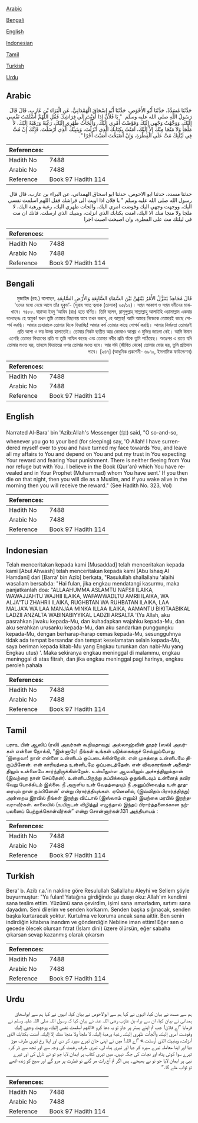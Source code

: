 [Arabic](#arabic)

[Bengali](#bengali)

[English](#english)

[Indonesian](#indonesian)

[Tamil](#tamil)

[Turkish](#turkish)

[Urdu](#urdu)

## Arabic


<div dir="rtl" lang="ar" style={{fontSize:'larger',backgroundColor:'#f8f9fa',padding:20}}>
حَدَّثَنَا مُسَدَّدٌ، حَدَّثَنَا أَبُو الأَحْوَصِ، حَدَّثَنَا أَبُو إِسْحَاقَ الْهَمْدَانِيُّ، عَنِ الْبَرَاءِ بْنِ عَازِبٍ، قَالَ قَالَ رَسُولُ اللَّهِ صلى الله عليه وسلم ‏ "‏ يَا فُلاَنُ إِذَا أَوَيْتَ إِلَى فِرَاشِكَ فَقُلِ اللَّهُمَّ أَسْلَمْتُ نَفْسِي إِلَيْكَ، وَوَجَّهْتُ وَجْهِي إِلَيْكَ وَفَوَّضْتُ أَمْرِي إِلَيْكَ، وَأَلْجَأْتُ ظَهْرِي إِلَيْكَ، رَغْبَةً وَرَهْبَةً إِلَيْكَ، لاَ مَلْجَأَ وَلاَ مَنْجَا مِنْكَ إِلاَّ إِلَيْكَ، آمَنْتُ بِكِتَابِكَ الَّذِي أَنْزَلْتَ، وَبِنَبِيِّكَ الَّذِي أَرْسَلْتَ‏.‏ فَإِنَّكَ إِنْ مُتَّ فِي لَيْلَتِكَ مُتَّ عَلَى الْفِطْرَةِ، وَإِنْ أَصْبَحْتَ أَصَبْتَ أَجْرًا ‏"‏‏.‏
</div>
<div style={{backgroundColor:'#f8f9fa',padding:20, marginBottom: 10}}><table> <thead> <tr> <th>References:</th> <th></th> </tr> </thead> <tbody><tr><td>Hadith No</td><td>7488</td></tr><tr><td>Arabic No</td><td>7488</td></tr><tr><td>Reference</td><td>Book 97 Hadith 114</td></tr></tbody></table></div>


<div dir="rtl" lang="ar" style={{fontSize:'larger',backgroundColor:'#f8f9fa',padding:20}}>
حدثنا مسدد، حدثنا ابو الاحوص، حدثنا ابو اسحاق الهمداني، عن البراء بن عازب، قال قال رسول الله صلى الله عليه وسلم " يا فلان اذا اويت الى فراشك فقل اللهم اسلمت نفسي اليك، ووجهت وجهي اليك وفوضت امري اليك، والجات ظهري اليك، رغبة ورهبة اليك، لا ملجا ولا منجا منك الا اليك، امنت بكتابك الذي انزلت، وبنبيك الذي ارسلت. فانك ان مت في ليلتك مت على الفطرة، وان اصبحت اصبت اجرا
</div>
<div style={{backgroundColor:'#f8f9fa',padding:20, marginBottom: 10}}><table> <thead> <tr> <th>References:</th> <th></th> </tr> </thead> <tbody><tr><td>Hadith No</td><td>7488</td></tr><tr><td>Arabic No</td><td>7488</td></tr><tr><td>Reference</td><td>Book 97 Hadith 114</td></tr></tbody></table></div>

## Bengali


<div dir="rtl" lang="bn" style={{fontSize:'larger',backgroundColor:'#f8f9fa',padding:20}}>
قَالَ مُجَاهِدٌ يَتَنَزَّلُ الأَمْرُ بَيْنَهُنَّ بَيْنَ السَّمَاءِ السَّابِعَةِ وَالأَرْضِ السَّابِعَةِ মুজাহিদ (রহ.) বলেছেন, ‘ওদের মধ্যে নেমে আসে তাঁর হুকুম’- (সূরাহ আত্ ত্বলাক (তালাক) ৬৫/১২)। সপ্তম আকাশ ও সপ্তম যমীনের মাঝখানে। ৭৪৮৮. বারাআ ইবনু ‘আযিব (রাঃ) হতে বর্ণিত। তিনি বলেন, রাসূলুল্লাহ্ সাল্লাল্লাহু আলাইহি ওয়াসাল্লাম একবার বলেছেনঃ হে অমুক! যখন তুমি তোমার বিছানায় যাবে তখন বলবে, হে আল্লাহ্! আমি আমার নিজেকে তোমারই কাছে সোপর্দ করছি। আমার চেহারাকে তোমার দিকে ফিরাচ্ছি! আমার কর্ম তোমার কাছে সোপর্দ করছি। আমার নির্ভরতা তোমারই প্রতি আশা ও ভয় উভয় হালাতেই। তোমার নিকট ব্যতীত আর কোথাও আশ্রয় ও মুক্তির জায়গা নেই। আমি ঈমান এনেছি তোমার কিতাবের প্রতি যা তুমি নাযিল করেছ এবং তোমার নবীর প্রতি যাঁকে তুমি পাঠিয়েছ। অতঃপর এ রাতে যদি তোমার মওত হয়, তাহলে ফিত্রাতের ওপর তোমার মওত হবে। আর যদি (জীবিত থেকে) তোমার ভোর হয়, তুমি প্রতিদান পাবে। [২৪৭] (আধুনিক প্রকাশনী- ৬৯৭০, ইসলামিক ফাউন্ডেশন)
</div>
<div style={{backgroundColor:'#f8f9fa',padding:20, marginBottom: 10}}><table> <thead> <tr> <th>References:</th> <th></th> </tr> </thead> <tbody><tr><td>Hadith No</td><td>7488</td></tr><tr><td>Arabic No</td><td>7488</td></tr><tr><td>Reference</td><td>Book 97 Hadith 114</td></tr></tbody></table></div>

## English


<div dir="ltr" lang="en" style={{fontSize:'larger',backgroundColor:'#f8f9fa',padding:20}}>
Narrated Al-Bara' bin 'Azib:Allah's Messenger (ﷺ) said, "O so-and-so, whenever you go to your bed (for sleeping) say, 'O Allah! I have surrendered myself over to you and have turned my face towards You, and leave all my affairs to You and depend on You and put my trust in You expecting Your reward and fearing Your punishment. There is neither fleeing from You nor refuge but with You. I believe in the Book (Qur'an) which You have revealed and in Your Prophet (Muhammad) whom You have sent.' If you then die on that night, then you will die as a Muslim, and if you wake alive in the morning then you will receive the reward." (See Hadith No. 323, Vol)
</div>
<div style={{backgroundColor:'#f8f9fa',padding:20, marginBottom: 10}}><table> <thead> <tr> <th>References:</th> <th></th> </tr> </thead> <tbody><tr><td>Hadith No</td><td>7488</td></tr><tr><td>Arabic No</td><td>7488</td></tr><tr><td>Reference</td><td>Book 97 Hadith 114</td></tr></tbody></table></div>

## Indonesian


<div dir="ltr" lang="id" style={{fontSize:'larger',backgroundColor:'#f8f9fa',padding:20}}>
Telah menceritakan kepada kami [Musaddad] telah menceritakan kepada kami [Abul Ahwash] telah menceritakan kepada kami [Abu Ishaq Al Hamdani] dari [Barra' bin Azib] berkata, "Rasulullah shallallahu 'alaihi wasallam bersabda: "Hai fulan, jika engkau mendatangi kasurmu, maka panjatkanlah doa: "ALLAAHUMMA ASLAMTU NAFSII ILAIKA, WAWAJJAHTU WAJHII ILAIKA, WAFAWWADLTU AMRII ILAIKA, WA ALJA"TU ZHAHRII ILAIKA, RUGHBTAN WA RUHBATAN ILAIKA, LAA MALJA'A WA LAA MANJAA MINKA ILLAA ILAIKA, AAMANTU BIKITAABIKAL LADZII ANZALTA WABINABIYYIKAL LADZII ARSALTA '(Ya Allah, aku pasrahkan jiwaku kepada-Mu, dan kuhadapkan wajahku kepada-Mu, dan aku serahkan urusanku kepada-Mu, dan aku sandarkan punggungku kepada-Mu, dengan berharap-harap cemas kepada-Mu, sesungguhnya tidak ada tempat bersandar dan tempat keselamatan selain kepada-Mu, saya beriman kepada kitab-Mu yang Engkau turunkan dan nabi-Mu yang Engkau utus) '. Maka sekiranya engkau meninggal di malammu, engkau meninggal di atas fitrah, dan jika engkau meninggal pagi harinya, engkau peroleh pahala
</div>
<div style={{backgroundColor:'#f8f9fa',padding:20, marginBottom: 10}}><table> <thead> <tr> <th>References:</th> <th></th> </tr> </thead> <tbody><tr><td>Hadith No</td><td>7488</td></tr><tr><td>Arabic No</td><td>7488</td></tr><tr><td>Reference</td><td>Book 97 Hadith 114</td></tr></tbody></table></div>

## Tamil


<div dir="ltr" lang="ta" style={{fontSize:'larger',backgroundColor:'#f8f9fa',padding:20}}>
பராஉ பின் ஆஸிப் (ரலி) அவர்கள் கூறியதாவது: அல்லாஹ்வின் தூதர் (ஸல்) அவர்கள் என்னை நோக்கி, “இன்னாரே! நீங்கள் உங்கள் படுக்கைக்குச் செல்லும்போது ‘இறைவா! நான் என்னை உன்னிடம் ஒப்படைக்கின்றேன். என் முகத்தை உன்னிடமே திருப்பினேன். என் காரியத்தை உன்னிடமே ஒப்படைத்தேன். என் விவகாரங்கள் அனைத்திலும் உன்னையே சார்ந்திருக்கின்றேன். உன்மீதுள்ள ஆவலிலும் அச்சத்திலும்தான் (இவற்றை நான் செய்தேன்). உன்னிடமிருந்து தப்பிக்கவும் ஒதுங்கிடவும் உன்னைத் தவிர வேறு போக்கிடம் இல்லை. நீ அருளிய உன் வேதத்தையும் நீ அனுப்பிவைத்த உன் தூதரையும் நான் நம்பினேன்’ என்று பிரார்த்தியுங்கள். ஏனெனில், (இவ்விதம் பிரார்த்தித்து) அன்றைய இரவில் நீங்கள் இறந்து விட்டால் (இஸ்லாம் எனும்) இயற்கை மரபில் இறந்தவராவீர்கள். காலையில் (உயிருடன் விழித்து) எழுந்தால் இந்தப் பிரார்த்தனைக்கான நற்பலனைப் பெற்றுக்கொள்வீர்கள்” என்று சொன்னார்கள்.131 அத்தியாயம் :
</div>
<div style={{backgroundColor:'#f8f9fa',padding:20, marginBottom: 10}}><table> <thead> <tr> <th>References:</th> <th></th> </tr> </thead> <tbody><tr><td>Hadith No</td><td>7488</td></tr><tr><td>Arabic No</td><td>7488</td></tr><tr><td>Reference</td><td>Book 97 Hadith 114</td></tr></tbody></table></div>

## Turkish


<div dir="ltr" lang="tr" style={{fontSize:'larger',backgroundColor:'#f8f9fa',padding:20}}>
Bera' b. Azib r.a.'in nakline göre Resulullah Sallallahu Aleyhi ve Sellem şöyle buyurmuştur: "Ya fulan! Yatağına girdiğinde şu duayı oku: Allah'ım kendimi sana teslim ettim. Yüzümü sana çevirdim, işimi sana ısmarladım, sırtımı sana dayadım. Seni dilerim ve senden korkarım. Senden başka sığınacak, senden başka kurtaracak yoktur. Kurtulma ve koruma ancak sana aittir. Ben senin indirdiğin kitabına inandım ve gönderdiğin Nebiine iman ettim! Eğer sen o gecede ölecek olursan fıtrat (İslam dini) üzere ölürsün, eğer sabaha çıkarsan sevap kazanmış olarak çıkarsın
</div>
<div style={{backgroundColor:'#f8f9fa',padding:20, marginBottom: 10}}><table> <thead> <tr> <th>References:</th> <th></th> </tr> </thead> <tbody><tr><td>Hadith No</td><td>7488</td></tr><tr><td>Arabic No</td><td>7488</td></tr><tr><td>Reference</td><td>Book 97 Hadith 114</td></tr></tbody></table></div>

## Urdu


<div dir="rtl" lang="ur" style={{fontSize:'larger',backgroundColor:'#f8f9fa',padding:20}}>
ہم سے مسدد نے بیان کیا، انہوں نے کہا ہم سے ابوالاحوص نے بیان کیا، انہوں نے کہا ہم سے ابواسحاق ہمدانی نے بیان کیا، ان سے براء بن عازب رضی اللہ عنہ نے بیان کیا کہ رسول اللہ صلی اللہ علیہ وسلم نے فرمایا ”اے فلان! جب تم اپنے بستر پر جاؤ تو یہ دعا کرو «‏‏‏‏اللهم أسلمت نفسي إليك،‏‏‏‏ ووجهت وجهي إليك وفوضت أمري إليك،‏‏‏‏ وألجأت ظهري إليك،‏‏‏‏ رغبة ورهبة إليك،‏‏‏‏ لا ملجأ ولا منجا منك إلا إليك،‏‏‏‏ آمنت بكتابك الذي أنزلت،‏‏‏‏ وبنبيك الذي أرسلت‏.‏» ”اے اللہ! میں نے اپنی جان تیرے سپرد کر دی اور اپنا رخ تیری طرف موڑ دیا اور اپنا معاملہ تیرے سپرد کر دیا اور تیری پناہ لی، تیری طرف رغبت کی وجہ سے اور تجھ سے ڈر کر۔ تیرے سوا کوئی پناہ اور نجات کی جگہ نہیں، میں تیری کتاب پر ایمان لایا جو تو نے نازل کی اور تیرے نبی پر ایمان لایا جو تو نے بھیجے۔ پس اگر تم آج رات مر گئے تو فطرت پر مرو گے اور صبح کو زندہ اٹھے تو ثواب ملے گا۔“
</div>
<div style={{backgroundColor:'#f8f9fa',padding:20, marginBottom: 10}}><table> <thead> <tr> <th>References:</th> <th></th> </tr> </thead> <tbody><tr><td>Hadith No</td><td>7488</td></tr><tr><td>Arabic No</td><td>7488</td></tr><tr><td>Reference</td><td>Book 97 Hadith 114</td></tr></tbody></table></div>